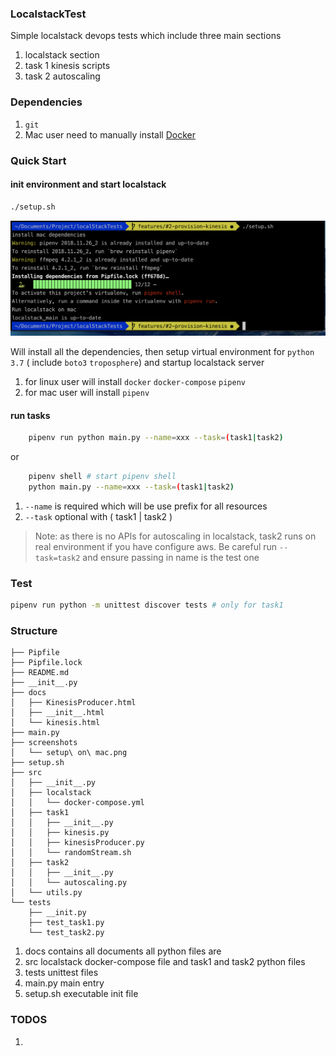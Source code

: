### LocalstackTest

Simple localstack devops tests which include three main sections

1. localstack section 
2. task 1 kinesis scripts
3. task 2 autoscaling

### Dependencies

1. `git`
2. Mac user need to manually install [Docker](docker.io)

### Quick Start


#### init environment and start localstack

```bash
./setup.sh
```

![Mac screenshot](screenshots/setup&#32;on&#32;mac.png)

Will install all the dependencies, then setup virtual environment for `python 3.7` ( include `boto3` `troposphere`) and startup localstack server

1. for linux user will install `docker` `docker-compose` `pipenv` 
2. for mac user will install `pipenv` 
   

#### run tasks

```bash
    pipenv run python main.py --name=xxx --task=(task1|task2)
```

or

```bash
    pipenv shell # start pipenv shell
    python main.py --name=xxx --task=(task1|task2)
```

1. `--name` is required which will be use prefix for all resources
2. `--task` optional with ( task1 | task2 )


> Note: as there is no APIs for autoscaling in localstack, task2 runs on real environment if you have configure aws. Be careful run `--task=task2` and ensure passing in name is the test one

### Test

```bash
pipenv run python -m unittest discover tests # only for task1
```

### Structure

```
├── Pipfile
├── Pipfile.lock
├── README.md
├── __init__.py
├── docs
│   ├── KinesisProducer.html
│   ├── __init__.html
│   └── kinesis.html
├── main.py
├── screenshots
│   └── setup\ on\ mac.png
├── setup.sh
├── src
│   ├── __init__.py
│   ├── localstack
│   │   └── docker-compose.yml
│   ├── task1
│   │   ├── __init__.py
│   │   ├── kinesis.py
│   │   ├── kinesisProducer.py
│   │   └── randomStream.sh
│   ├── task2
│   │   ├── __init__.py
│   │   └── autoscaling.py
│   └── utils.py
└── tests
    ├── __init.py
    ├── test_task1.py
    └── test_task2.py

```

1. docs contains all documents all python files are
2. src localstack docker-compose file and task1 and task2 python files
3. tests unittest files
4. main.py main entry
5. setup.sh executable init file


### TODOS

1. 
